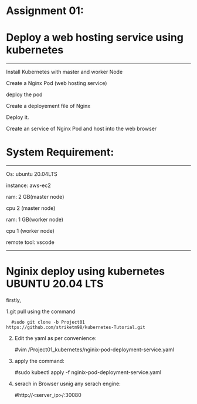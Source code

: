 # Assignment 01:

# Deploy a web hosting service using kubernetes
************************************************************************************************************

Install Kubernetes with master and worker Node

Create a Nginx Pod  (web hosting service)

deploy the pod 

Create a deployement file of Nginx

Deploy it. 

Create an service of Nginx Pod and host into the web browser  
 
# System Requirement:
************************************************************************************************************

Os: ubuntu 20.04LTS

instance: aws-ec2


ram: 2 GB(master node)

cpu  2 (master node)

ram: 1 GB(worker node)

cpu  1 (worker node)

remote tool: vscode  

****************************************************************************************************************************

# Nginix deploy using kubernetes UBUNTU 20.04 LTS

firstly,
   
   1.git pull using the command 
         
      #sudo git clone -b Project01 https://github.com/striketm98/kubernetes-Tutorial.git
   
  2. Edit the yaml as per convenience:
      
      #vim /Project01_kubernetes/nginix-pod-deployment-service.yaml

  3. apply the command: 
      
      #sudo kubectl apply -f nginix-pod-deployment-service.yaml
      
 4. serach in Browser usnig any serach engine: 
      
      #http://<server_ip>/<dns>:30080 
        





   
